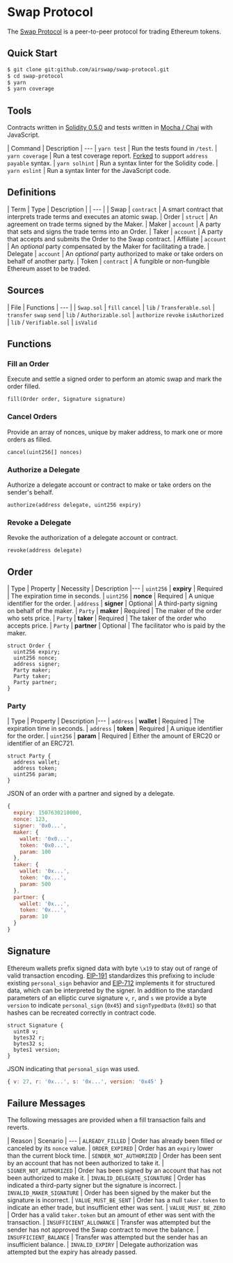 # Swap Protocol
The [Swap Protocol](https://swap.tech/whitepaper/) is a peer-to-peer protocol for trading Ethereum tokens.

## Quick Start

```bash
$ git clone git:github.com/airswap/swap-protocol.git
$ cd swap-protocol
$ yarn
$ yarn coverage
```

## Tools

Contracts written in [Solidity 0.5.0](https://solidity.readthedocs.io/en/v0.5.0/) and tests written in [Mocha / Chai](https://truffleframework.com/docs/truffle/testing/writing-tests-in-javascript) with JavaScript.

| Command | Description
| ---
| `yarn test` | Run the tests found in `/test`.
| `yarn coverage` | Run a test coverage report. [Forked](https://github.com/dmosites/solidity-coverage) to support `address payable` syntax.
| `yarn solhint` | Run a syntax linter for the Solidity code.
| `yarn eslint` | Run a syntax linter for the JavaScript code.

## Definitions

| Term | Type | Description |
| --- |
| Swap | `contract` | A smart contract that interprets trade terms and executes an atomic swap.
| Order | `struct` | An agreement on trade terms signed by the Maker.
| Maker | `account` | A party that sets and signs the trade terms into an Order.
| Taker | `account` | A party that accepts and submits the Order to the Swap contract.
| Affiliate | `account` | An *optional* party compensated by the Maker for facilitating a trade.
| Delegate | `account` | An *optional* party authorized to make or take orders on behalf of another party.
| Token | `contract` | A fungible or non-fungible Ethereum asset to be traded.

## Sources

| File | Functions
| --- |
| `Swap.sol` | `fill` `cancel`
| `lib` / `Transferable.sol` | `transfer` `swap` `send`
| `lib` / `Authorizable.sol` | `authorize` `revoke` `isAuthorized`
| `lib` / `Verifiable.sol` | `isValid`

## Functions

### Fill an Order

Execute and settle a signed order to perform an atomic swap and mark the order filled.
```solidity
fill(Order order, Signature signature)
```

### Cancel Orders

Provide an array of nonces, unique by maker address, to mark one or more orders as filled.
```solidity
cancel(uint256[] nonces)
```

### Authorize a Delegate

Authorize a delegate account or contract to make or take orders on the sender's behalf.
```solidity
authorize(address delegate, uint256 expiry)
```

### Revoke a Delegate

Revoke the authorization of a delegate account or contract.
```solidity
revoke(address delegate)
```

## Order

| Type | Property | Necessity | Description
|---
| `uint256` | **expiry** | Required | The expiration time in seconds.
| `uint256` | **nonce** | Required | A unique identifier for the order.
| `address` | **signer** | Optional | A third-party signing on behalf of the maker.
| `Party` | **maker** | Required | The maker of the order who sets price.
| `Party` | **taker** | Required | The taker of the order who accepts price.
| `Party` | **partner** | Optional | The facilitator who is paid by the maker.

```solidity
struct Order {
  uint256 expiry;
  uint256 nonce;
  address signer;
  Party maker;
  Party taker;
  Party partner;
}
```

### Party

| Type | Property | Description
|---
| `address` | **wallet** | Required | The expiration time in seconds.
| `address` | **token** | Required | A unique identifier for the order.
| `uint256` | **param** | Required | Either the amount of ERC20 or identifier of an ERC721.

```solidity
struct Party {
  address wallet;
  address token;
  uint256 param;
}
```

JSON of an order with a partner and signed by a delegate.

```JavaScript
{
  expiry: 1507630210000,
  nonce: 123,
  signer: '0x0...',
  maker: {
    wallet: '0x0...',
    token: '0x0...',
    param: 100
  },
  taker: {
    wallet: '0x...',
    token: '0x...',
    param: 500
  },
  partner: {
    wallet: '0x...',
    token: '0x...',
    param: 10
  }
}
```

## Signature
Ethereum wallets prefix signed data with byte `\x19` to stay out of range of valid transaction encoding. [EIP-191](https://github.com/ethereum/EIPs/blob/master/EIPS/eip-191.md) standardizes this prefixing to include existing `personal_sign` behavior and [EIP-712](https://github.com/ethereum/EIPs/blob/master/EIPS/eip-712.md) implements it for structured data, which can be interpreted by the signer. In addition to the standard parameters of an elliptic curve signature `v`, `r`, and `s` we provide a byte `version` to indicate `personal_sign` (`0x45`) and `signTypedData` (`0x01`) so that hashes can be recreated correctly in contract code.

```solidity
struct Signature {
  uint8 v;
  bytes32 r;
  bytes32 s;
  bytes1 version;
}
```
JSON indicating that `personal_sign` was used.

```JavaScript
{ v: 27, r: '0x...', s: '0x...', version: '0x45' }
```

## Failure Messages

The following messages are provided when a fill transaction fails and reverts.

| Reason | Scenario
| ---
| `ALREADY_FILLED` | Order has already been filled or canceled by its `nonce` value.
| `ORDER_EXPIRED` | Order has an `expiry` lower than the current block time.
| `SENDER_NOT_AUTHORIZED` | Order has been sent by an account that has not been authorized to take it.
| `SIGNER_NOT_AUTHORIZED` | Order has been signed by an account that has not been authorized to make it.
| `INVALID_DELEGATE_SIGNATURE` | Order has indicated a third-party signer but the signature is incorrect.
| `INVALID_MAKER_SIGNATURE` | Order has been signed by the maker but the signature is incorrect.
| `VALUE_MUST_BE_SENT` | Order has a null `taker.token` to indicate an ether trade, but insufficient ether was sent.
| `VALUE_MUST_BE_ZERO` | Order has a valid `taker.token` but an amount of ether was sent with the transaction.
| `INSUFFICIENT_ALLOWANCE` | Transfer was attempted but the sender has not approved the Swap contract to move the balance.
| `INSUFFICIENT_BALANCE` | Transfer was attempted but the sender has an insufficient balance.
| `INVALID_EXPIRY` | Delegate authorization was attempted but the expiry has already passed.
